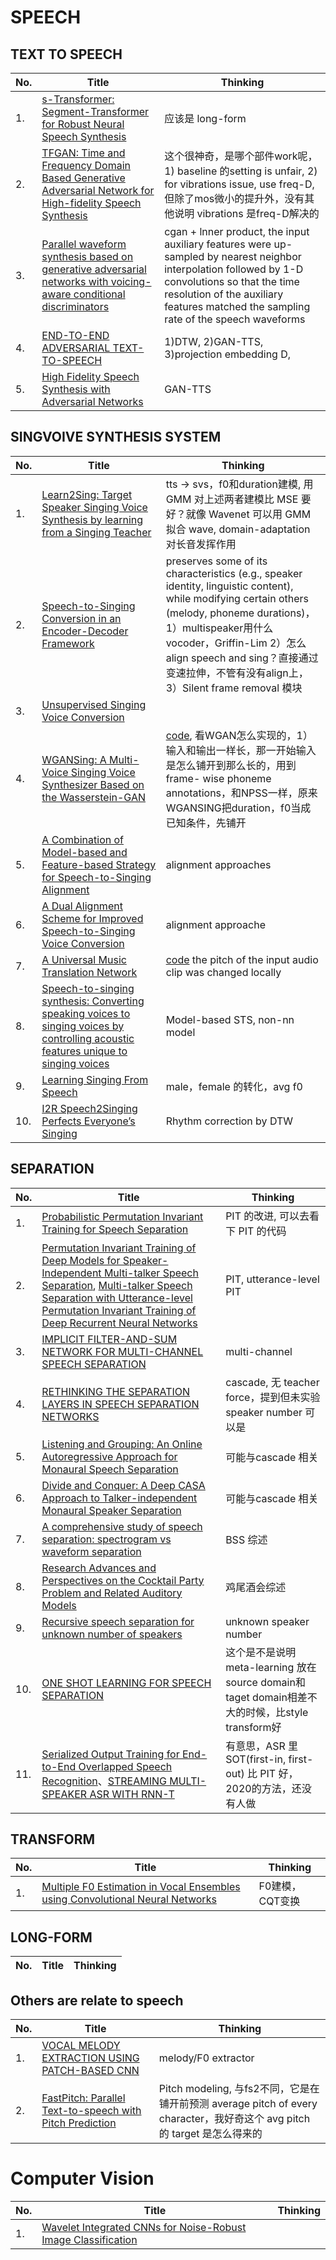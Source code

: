 # SPEECH

## TEXT TO SPEECH

| No. | Title | Thinking |
| --- | ---   | ---      |
| 1.  | [s-Transformer: Segment-Transformer for Robust Neural Speech Synthesis](https://arxiv.org/abs/2011.08480) | 应该是 long-form | 
| 2.  | [TFGAN: Time and Frequency Domain Based Generative Adversarial Network for High-fidelity Speech Synthesis](https://arxiv.org/abs/2011.12206) | 这个很神奇，是哪个部件work呢，1) baseline 的setting is unfair, 2) for vibrations issue, use freq-D, 但除了mos微小的提升外，没有其他说明 vibrations 是freq-D解决的 |
| 3.  | [Parallel waveform synthesis based on generative adversarial networks with voicing-aware conditional discriminators](https://arxiv.org/abs/2010.14151) | cgan + lnner product, the input auxiliary features were up-sampled by nearest neighbor interpolation followed by 1-D convolutions so that the time resolution of the auxiliary features matched the sampling rate of the speech waveforms |
| 4.  | [END-TO-END ADVERSARIAL TEXT-TO-SPEECH](https://openreview.net/pdf?id=rsf1z-JSj87) | 1)DTW, 2)GAN-TTS, 3)projection embedding D,|
| 5.  | [High Fidelity Speech Synthesis with Adversarial Networks](https://arxiv.org/abs/1909.11646) | GAN-TTS |

## SINGVOIVE SYNTHESIS SYSTEM

| No. | Title | Thinking |
| --- | ---   | ---      |
| 1.  | [Learn2Sing: Target Speaker Singing Voice Synthesis by learning from a Singing Teacher](https://arxiv.org/abs/2011.08467) | tts -> svs，f0和duration建模, 用 GMM 对上述两者建模比 MSE 要好？就像 Wavenet 可以用 GMM 拟合 wave, domain-adaptation 对长音发挥作用 |
| 2.  | [Speech-to-Singing Conversion in an Encoder-Decoder Framework](https://arxiv.org/abs/2002.06595) | preserves some of its characteristics (e.g., speaker identity, linguistic content), while modifying certain others (melody, phoneme durations)，1）multispeaker用什么vocoder，Griffin-Lim 2）怎么 align speech and sing？直接通过变速拉伸，不管有没有align上， 3）Silent frame removal 模块 |
| 3.  | [Unsupervised Singing Voice Conversion](https://arxiv.org/abs/1904.06590) |  | 
| 4.  | [WGANSing: A Multi-Voice Singing Voice Synthesizer Based on the Wasserstein-GAN](https://arxiv.org/abs/1903.10729) | [code](https://github.com/pc2752/Multi_Voice_Sing_Speak_Sing), 看WGAN怎么实现的，1）输入和输出一样长，那一开始输入是怎么铺开到那么长的，用到 frame- wise phoneme annotations，和NPSS一样，原来WGANSING把duration，f0当成已知条件，先铺开 |
| 5.  | [A Combination of Model-based and Feature-based Strategy for Speech-to-Singing Alignment](https://www.isca-speech.org/archive/Interspeech_2019/pdfs/1942.pdf) | alignment approaches |
| 6.  | [A Dual Alignment Scheme for Improved Speech-to-Singing Voice Conversion](http://www.apsipa.org/proceedings/2017/CONTENTS/papers2017/15DecFriday/Poster%205/FA-P5.7.pdf) | alignment approache |
| 7.  | [A Universal Music Translation Network](https://arxiv.org/abs/1805.07848) | [code](https://github.com/facebookresearch/music-translation) the pitch of the input audio clip was changed locally |
| 8.  | [Speech-to-singing synthesis: Converting speaking voices to singing voices by controlling acoustic features unique to singing voices](https://staff.aist.go.jp/m.goto/PAPER/WASPAA2007saitou.pdf) | Model-based STS, non-nn model |
| 9.  | [Learning Singing From Speech](https://arxiv.org/pdf/1912.10128.pdf) | male，female 的转化，avg f0 |
| 10. | [I2R Speech2Singing Perfects Everyone’s Singing](https://www.isca-speech.org/archive/archive_papers/interspeech_2014/i14_2148.pdf) | Rhythm correction by DTW |

## SEPARATION

| No. | Title | Thinking |
| --- | ---   | ---      |
| 1.  | [Probabilistic Permutation Invariant Training for Speech Separation](https://arxiv.org/pdf/1908.01768.pdf) | PIT 的改进, 可以去看下 PIT 的代码 |
| 2.  | [Permutation Invariant Training of Deep Models for Speaker-Independent Multi-talker Speech Separation](https://arxiv.org/abs/1607.00325), [Multi-talker Speech Separation with Utterance-level Permutation Invariant Training of Deep Recurrent Neural Networks](https://arxiv.org/abs/1703.06284) | PIT, utterance-level PIT |
| 3.  | [IMPLICIT FILTER-AND-SUM NETWORK FOR MULTI-CHANNEL SPEECH SEPARATION](https://arxiv.org/abs/2011.08401) | multi-channel |
| 4.  | [RETHINKING THE SEPARATION LAYERS IN SPEECH SEPARATION NETWORKS](https://arxiv.org/abs/2011.08400) | cascade, 无 teacher force，提到但未实验 speaker number 可以是  |
| 5.  | [Listening and Grouping: An Online Autoregressive Approach for Monaural Speech Separation](https://kar.kent.ac.uk/71467/1/version10_lzx_ivm.pdf) | 可能与cascade 相关 |
| 6.  | [Divide and Conquer: A Deep CASA Approach to Talker-independent Monaural Speaker Separation](https://arxiv.org/abs/1904.11148) | 可能与cascade 相关 |
| 7.  | [A comprehensive study of speech separation: spectrogram vs waveform separation](https://arxiv.org/pdf/1905.07497.pdf) | BSS 综述 |
| 8.  | [Research Advances and Perspectives on the Cocktail Party Problem and Related Auditory Models](http://html.rhhz.net/ZDHXBZWB/html/2019-2-234.htm) | 鸡尾酒会综述 | 
| 9.  | [Recursive speech separation for unknown number of speakers](https://arxiv.org/pdf/1904.03065.pdf) | unknown speaker number |
| 10. | [ONE SHOT LEARNING FOR SPEECH SEPARATION](https://arxiv.org/pdf/2011.10233.pdf) | 这个是不是说明 meta-learning 放在source domain和taget domain相差不大的时候，比style transform好 |
| 11. | [Serialized Output Training for End-to-End Overlapped Speech Recognition](https://arxiv.org/pdf/2003.12687.pdf)、[STREAMING MULTI-SPEAKER ASR WITH RNN-T](https://arxiv.org/pdf/2011.11671.pdf) | 有意思，ASR 里 SOT(first-in, first-out) 比 PIT 好，2020的方法，还没有人做 |


## TRANSFORM

| No. | Title | Thinking |
| --- | ---   | ---      |
| 1.  | [Multiple F0 Estimation in Vocal Ensembles using Convolutional Neural Networks](https://arxiv.org/abs/2009.04172) | F0建模，CQT变换 |


## LONG-FORM

| No. | Title | Thinking |
| --- | ---   | ---      |


## Others are relate to speech
| No. | Title | Thinking |
| --- | ---   | ---      |
| 1.  | [VOCAL MELODY EXTRACTION USING PATCH-BASED CNN](https://arxiv.org/pdf/1804.09202.pdf) | melody/F0 extractor |
| 2.  | [FastPitch: Parallel Text-to-speech with Pitch Prediction](https://arxiv.org/abs/2006.06873) | Pitch modeling, 与fs2不同，它是在铺开前预测 average pitch of every character，我好奇这个 avg pitch 的 target 是怎么得来的 |


# Computer Vision

| No. | Title | Thinking |
| --- | ---   | ---      |
| 1.  | [Wavelet Integrated CNNs for Noise-Robust Image Classification](https://arxiv.org/pdf/2005.03337.pdf) |  |
